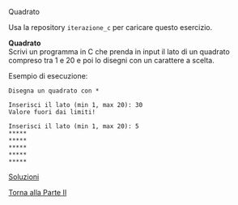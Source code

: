 Quadrato

Usa la repository `iterazione_c` per caricare questo esercizio.

**Quadrato**<br>
Scrivi un programma in C che prenda in input il lato di un quadrato compreso
tra 1 e 20 e poi lo disegni con un carattere a scelta.

Esempio di esecuzione:

```
Disegna un quadrato con *

Inserisci il lato (min 1, max 20): 30
Valore fuori dai limiti!

Inserisci il lato (min 1, max 20): 5
*****
*****
*****
*****
*****
```

<a href="https://github.com/FabioZTessitore/laboratorio/tree/master/esercizi/part-ii/do-while">Soluzioni</a>

<a href="/activities/2">Torna alla Parte II</a>
